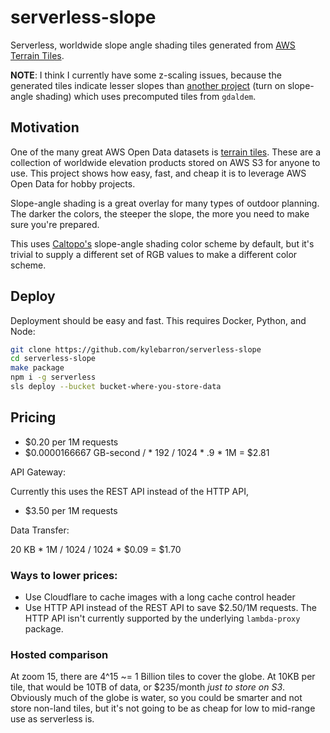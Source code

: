 # serverless-slope

Serverless, worldwide slope angle shading tiles generated from [AWS Terrain
Tiles](https://registry.opendata.aws/terrain-tiles/).

**NOTE**: I think I currently have some z-scaling issues, because the generated
tiles indicate lesser slopes than [another project](https://nst.guide) (turn on
slope-angle shading) which uses precomputed tiles from `gdaldem`.

## Motivation

One of the many great AWS Open Data datasets is [terrain
tiles](https://registry.opendata.aws/terrain-tiles/). These are a collection of
worldwide elevation products stored on AWS S3 for anyone to use. This project
shows how easy, fast, and cheap it is to leverage AWS Open Data for hobby
projects.

Slope-angle shading is a great overlay for many types of outdoor planning. The
darker the colors, the steeper the slope, the more you need to make sure you're
prepared.

This uses [Caltopo's](https://caltopo.com) slope-angle shading color scheme by
default, but it's trivial to supply a different set of RGB values to make a
different color scheme.

## Deploy

Deployment should be easy and fast. This requires Docker, Python, and Node:

```bash
git clone https://github.com/kylebarron/serverless-slope
cd serverless-slope
make package
npm i -g serverless
sls deploy --bucket bucket-where-you-store-data
```

## Pricing

- $0.20 per 1M requests
- $0.0000166667 GB-second / * 192 / 1024 * .9 * 1M = $2.81

API Gateway:

Currently this uses the REST API instead of the HTTP API,

- $3.50 per 1M requests

Data Transfer:

20 KB * 1M / 1024 / 1024 * $0.09 = $1.70

### Ways to lower prices:

- Use Cloudflare to cache images with a long cache control header
- Use HTTP API instead of the REST API to save $2.50/1M requests. The HTTP API isn't currently supported by the underlying `lambda-proxy` package.

### Hosted comparison

At zoom 15, there are 4^15 ~= 1 Billion tiles to cover the globe. At 10KB per
tile, that would be 10TB of data, or $235/month _just to store on S3_. Obviously
much of the globe is water, so you could be smarter and not store non-land
tiles, but it's not going to be as cheap for low to mid-range use as serverless
is.
